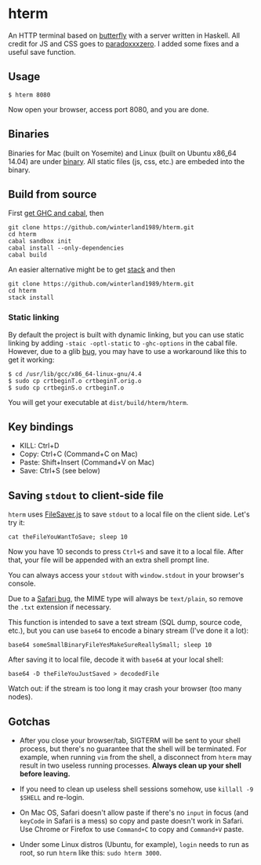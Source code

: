 hterm
=====

An HTTP terminal based on [butterfly](https://github.com/paradoxxxzero/butterfly) with a server written in Haskell.
All credit for JS and CSS goes to [paradoxxxzero](https://github.com/paradoxxxzero/butterfly). I added some fixes and a useful save function.

Usage
-----

```
$ hterm 8080
```

Now open your browser, access port 8080, and you are done.

Binaries
--------

Binaries for Mac (built on Yosemite) and Linux (built on Ubuntu x86_64 14.04) are under [binary](https://github.com/winterland1989/hterm/tree/master/binary). All static files (js, css, etc.) are embeded into the binary.


Build from source
-----------------

First [get GHC and cabal](https://www.haskell.org/downloads), then

```
git clone https://github.com/winterland1989/hterm.git
cd hterm
cabal sandbox init
cabal install --only-dependencies
cabal build
```

An easier alternative might be to get [stack](https://github.com/commercialhaskell/stack#how-to-install)
and then
```
git clone https://github.com/winterland1989/hterm.git
cd hterm
stack install
```

### Static linking

By default the project is built with dynamic linking, but you can use static linking by adding `-staic -optl-static` to `-ghc-options` in the cabal file. However, due to a glib [bug](http://stackoverflow.com/questions/6634387/c-statically-linked-shared-library), you may have to use a workaround like this to get it working:

```
$ cd /usr/lib/gcc/x86_64-linux-gnu/4.4
$ sudo cp crtbeginT.o crtbeginT.orig.o
$ sudo cp crtbeginS.o crtbeginT.o
```

You will get your executable at `dist/build/hterm/hterm`.

Key bindings
------------

+ KILL:  Ctrl+D
+ Copy:  Ctrl+C (Command+C on Mac)
+ Paste: Shift+Insert (Command+V on Mac)
+ Save:  Ctrl+S (see below)

Saving `stdout` to client-side file
-----------------------------------

`hterm` uses [FileSaver.js](https://github.com/eligrey/FileSaver.js) to save `stdout` to a local file on the client side. Let's try it:

```
cat theFileYouWantToSave; sleep 10
```

Now you have 10 seconds to press `Ctrl+S` and save it to a local file. After that, your file will be appended with an extra shell prompt line.

You can always access your `stdout` with `window.stdout` in your browser's console. 

Due to a [Safari bug](https://github.com/eligrey/FileSaver.js/issues/12#issuecomment-47247096), the MIME type will always be `text/plain`, so remove the `.txt` extension if necessary.

This function is intended to save a text stream (SQL dump, source code, etc.), but you can use `base64` to encode a binary stream (I've done it a lot):

```
base64 someSmallBinaryFileYesMakeSureReallySmall; sleep 10
```

After saving it to local file, decode it with `base64` at your local shell:

```
base64 -D theFileYouJustSaved > decodedFile
```

Watch out: if the stream is too long it may crash your browser (too many nodes).

Gotchas
-------

+ After you close your browser/tab, SIGTERM will be sent to your shell process, but there's no guarantee that the shell will be terminated. For example, when running `vim` from the shell, a disconnect from `hterm` may result in two useless running processes. **Always clean up your shell before leaving.**

+ If you need to clean up useless shell sessions somehow, use `killall -9 $SHELL` and re-login.

+ On Mac OS, Safari doesn't allow paste if there's no `input` in focus (and `keyCode` in Safari is a mess) so copy and paste doesn't work in Safari. Use Chrome or Firefox to use `Command+C` to copy and `Command+V` paste.

+ Under some Linux distros (Ubuntu, for example), `login` needs to run as root, so run `hterm` like this: `sudo hterm 3000`.
